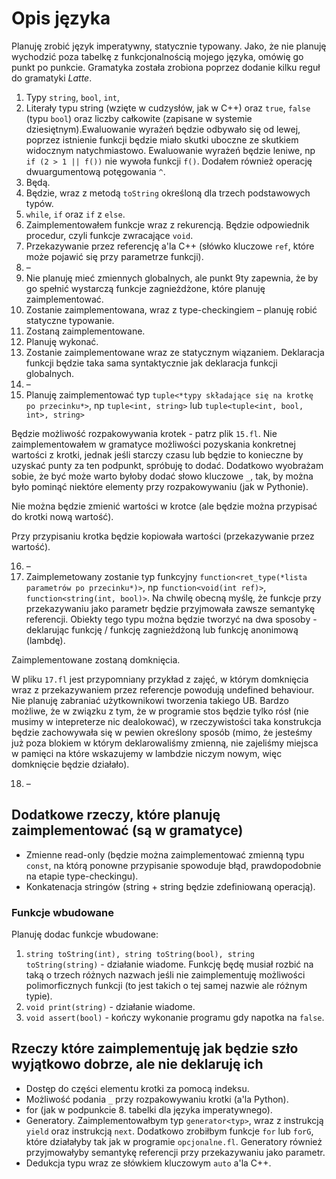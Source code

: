 # Opis języka

Planuję zrobić język imperatywny, statycznie typowany. 
Jako, że nie planuję wychodzić poza tabelkę z funkcjonalnością mojego języka, omówię go punkt po punkcie. Gramatyka została zrobiona poprzez dodanie kilku reguł do gramatyki *Latte*. 

1. Typy `string`, `bool`, `int`,
2. Literały typu string (wzięte w cudzysłów, jak w C++)  oraz `true`, `false` (typu `bool`) oraz liczby całkowite (zapisane w systemie dziesiętnym).Ewaluowanie wyrażeń będzie odbywało się od lewej, poprzez istnienie funkcji będzie miało skutki uboczne ze skutkiem widocznym natychmiastowo. Ewaluowanie wyrażeń będzie leniwe, np `if (2 > 1 || f())` nie wywoła funkcji `f()`. Dodałem również operację dwuargumentową potęgowania `^`.
3. Będą.
4. Będzie, wraz z metodą `toString` określoną dla trzech podstawowych typów.
5. `while`, `if` oraz `if` z `else`.
6. Zaimplementowałem funkcje wraz z rekurencją. Będzie odpowiednik procedur, czyli funkcje zwracające `void`.
7. Przekazywanie przez referencję a'la C++ (słówko kluczowe `ref`, które może pojawić się przy parametrze funkcji).
8. –
9. Nie planuję mieć zmiennych globalnych, ale punkt 9ty zapewnia, że by go spełnić wystarczą funkcje zagnieżdżone, które planuję zaimplementować.
10. Zostanie zaimplementowana, wraz z type-checkingiem – planuję robić statyczne typowanie.
11. Zostaną zaimplementowane.
12. Planuję wykonać.
13. Zostanie zaimplementowane wraz ze statycznym wiązaniem. Deklaracja funkcji będzie taka sama syntaktycznie jak deklaracja funkcji globalnych.
14. –
15. Planuję zaimplementować typ `tuple<*typy składające się na krotkę po przecinku*>`, np `tuple<int, string>` lub `tuple<tuple<int, bool, int>, string>`

Będzie możliwość rozpakowywania krotek - patrz plik `15.fl`. Nie zaimplementowałem w gramatyce możliwości pozyskania konkretnej wartości z krotki, jednak jeśli starczy czasu lub będzie to konieczne by uzyskać punty za ten podpunkt, spróbuję to dodać. Dodatkowo wyobrażam sobie, że być może warto byłoby dodać słowo kluczowe `_`, tak, by można było pominąć niektóre elementy przy rozpakowywaniu (jak w Pythonie).

Nie można będzie zmienić wartości w krotce (ale będzie można przypisać do krotki nową wartość).

Przy przypisaniu krotka będzie kopiowała wartości (przekazywanie przez wartość).

16. –
17. Zaimplemetowany zostanie typ funkcyjny `function<ret_type(*lista parametrów po przecinku*)>`, np `function<void(int ref)>`, `function<string(int, bool)>`. Na chwilę obecną myślę, że funkcje przy przekazywaniu jako parametr będzie przyjmowała zawsze semantykę referencji. Obiekty tego typu można będzie tworzyć na dwa sposoby - deklarując funkcję / funkcję zagnieżdżoną lub funkcję anonimową (lambdę).

Zaimplementowane zostaną domknięcia. 

W pliku `17.fl` jest przypomniany przykład z zajęć, w którym domknięcia wraz z przekazywaniem przez referencje powodują undefined behaviour. Nie planuję zabraniać użytkownikowi tworzenia takiego UB. 
Bardzo możliwe, że w związku z tym, że w programie stos będzie tylko rósł (nie musimy w intepreterze nic dealokować), w rzeczywistości taka konstrukcja będzie zachowywała się w pewien określony sposób (mimo, że jesteśmy już poza blokiem w którym deklarowaliśmy zmienną, nie zajeliśmy miejsca w pamięci na które wskazujemy w lambdzie niczym nowym, więc domknięcie będzie działało).

18. –

## Dodatkowe rzeczy, które planuję zaimplementować (są w gramatyce)

- Zmienne read-only (będzie można zaimplementować zmienną typu `const`, na którą ponowne przypisanie spowoduje błąd, prawdopodobnie na etapie type-checkingu).
- Konkatenacja stringów (string + string będzie zdefiniowaną operacją).

### Funkcje wbudowane

Planuję dodac funkcje wbudowane:

1. `string toString(int), string toString(bool), string toString(string)` - działanie wiadome. Funkcję będę musiał rozbić na taką o trzech różnych nazwach jeśli nie zaimplementuję możliwości polimorficznych funkcji (to jest takich o tej samej nazwie ale różnym typie).
2. `void print(string)` - działanie wiadome.
3. `void assert(bool)` - kończy wykonanie programu gdy napotka na `false`.

## Rzeczy które zaimplementuję jak będzie szło wyjątkowo dobrze, ale nie deklaruję ich

- Dostęp do części elementu krotki za pomocą indeksu.
- Możliwość podania `_` przy rozpakowywaniu krotki (a'la Python).
- for (jak w podpunkcie 8. tabelki dla języka imperatywnego).
- Generatory.
Zaimplementowałbym typ `generator<typ>`, wraz z instrukcją `yield` oraz instrukcją `next`.
Dodatkowo zrobiłbym funkcje `for` lub `forG`, które działałyby tak jak w programie `opcjonalne.fl`. 
Generatory również przyjmowałyby semantykę referencji przy przekazywaniu jako parametr.
- Dedukcja typu wraz ze słówkiem kluczowym `auto` a'la C++.